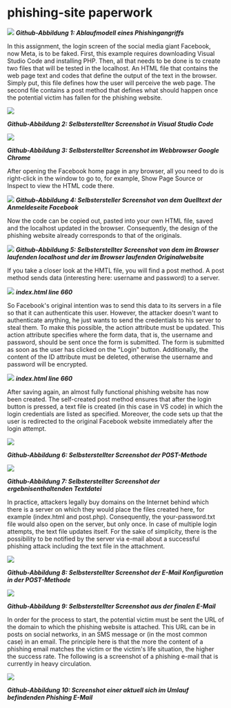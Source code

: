 # phishing-site paperwork


![](images/ablauf,phishing.png)
***Github-Abbildung 1: Ablaufmodell eines Phishingangriffs***


In this assignment, the login screen of the social media giant Facebook, now Meta, is to be faked. First, this example requires downloading Visual Studio Code and installing PHP. Then, all that needs to be done is to create two files that will be tested in the localhost. An HTML file that contains the web page text and codes that define the output of the text in the browser. Simply put, this file defines how the user will perceive the web page. The second file contains a post method that defines what should happen once the potential victim has fallen for the phishing website.

![](images/start,korrektur.png)

***Github-Abbildung 2: Selbsterstellter Screenshot in Visual Studio Code***



![](images/test,localhost.png)

***Github-Abbildung 3: Selbsterstellter Screenshot im Webbrowser Google Chrome***

After opening the Facebook home page in any browser, all you need to do is right-click in the window to go to, for example, Show Page Source or Inspect to view the HTML code there.


![](images/sourcecode_facebook.png)
***Github-Abbildung 4: Selbstersteller Screenshot von dem Quelltext der Anmeldeseite Facebook***

Now the code can be copied out, pasted into your own HTML file, saved and the localhost updated in the browser. Consequently, the design of the phishing website already corresponds to that of the originals.


![](images/localhost,browser.png)
***Github-Abbildung 5: Selbsterstellter Screenshot von dem im Browser laufenden localhost und der im Browser laufenden Originalwebsite***


If you take a closer look at the HMTL file, you will find a post method. A post method sends data (interesting here: username and password) to a server.


![](images/action,method.png)
***index.html line 660***

So Facebook's original intention was to send this data to its servers in a file so that it can authenticate this user. However, the attacker doesn't want to authenticate anything, he just wants to send the credentials to his server to steal them. To make this possible, the action attribute must be updated. This action attribute specifies where the form data, that is, the username and password, should be sent once the form is submitted. The form is submitted as soon as the user has clicked on the "Login" button. Additionally, the content of the ID attribute must be deleted, otherwise the username and password will be encrypted.

![](images/action,post.png)
***index.html line 660***

After saving again, an almost fully functional phishing website has now been created. The self-created post method ensures that after the login button is pressed, a text file is created (in this case in VS code) in which the login credentials are listed as specified. Moreover, the code sets up that the user is redirected to the original Facebook website immediately after the login attempt.

![](images/postbig.png)

***Github-Abbildung 6: Selbsterstellter Screenshot der POST-Methode***


![](images/yourpasswordbig.png)

***Github-Abbildung 7: Selbsterstellter Screenshot der ergebnisenthaltenden Textdatei***

In practice, attackers legally buy domains on the Internet behind which there is a server on which they would place the files created here, for example (index.html and post.php). Consequently, the your-password.txt file would also open on the server, but only once. In case of multiple login attempts, the text file updates itself. For the sake of simplicity, there is the possibility to be notified by the server via e-mail about a successful phishing attack including the text file in the attachment.


![](images/yourpasswordwithemail.png)

***Github-Abbildung 8: Selbsterstellter Screenshot der E-Mail Konfiguration in der POST-Methode***

![](images/email,finally.png)

***Github-Abbildung 9: Selbsterstellter Screenshot aus der finalen E-Mail*** 

In order for the process to start, the potential victim must be sent the URL of the domain to which the phishing website is attached. This URL can be in posts on social networks, in an SMS message or (in the most common case) in an email. The principle here is that the more the content of a phishing email matches the victim or the victim's life situation, the higher the success rate. The following is a screenshot of a phishing e-mail that is currently in heavy circulation. 

![](images/email,amazon.png)

***Github-Abbildung 10: Screenshot einer aktuell sich im Umlauf befindenden Phishing E-Mail***
